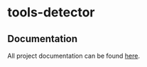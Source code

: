 # tools-detector

## Documentation
All project documentation can be found [here](https://padjal.github.io/tools-detector/).
